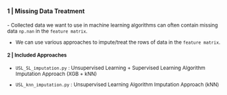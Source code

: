 
#### 1 | Missing Data Treatment

<sub>
- Collected data we want to use in machine learning algorithms can often contain missing data <code>np.nan</code> in the  <code>feature matrix</code>. <br>

- We can use various approaches to impute/treat the rows of data in the <code>feature matrix</code>.

#### 2 | Included Approaches

- <code>USL_SL_imputation.py</code> : Unsupervised Learning + Supervised Learning Algorithm Imputation Approach (XGB + kNN) <br>

- <code>USL_knn_imputation.py</code> : Unsupervised Learning Algorithm Imputation Approach (kNN) <br>
